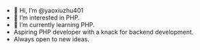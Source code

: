 - 👋 Hi, I’m @yaoxiuzhu401
- 👀 I’m interested in PHP.
- 🌱 I’m currently learning PHP.
- Aspiring PHP developer with a knack for backend development.
- Always open to new ideas.

<!---
yaoxiuzhu401/yaoxiuzhu401 is a ✨ special ✨ repository because its `README.md` (this file) appears on your GitHub profile.
You can click the Preview link to take a look at your changes.
--->
